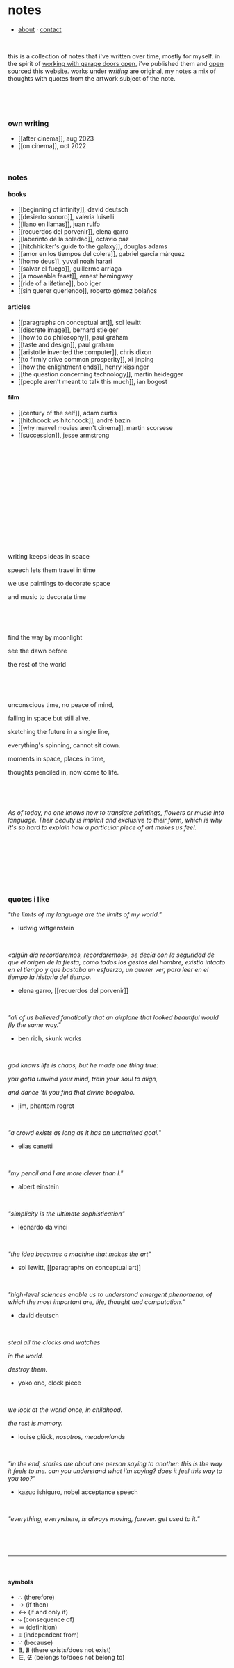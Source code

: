 # notes
 
- [about](https://edugon.studio/) · [contact](mailto:e@edugon.studio)

⠀ ⠀  

this is a collection of notes that i've written over time, mostly for myself. in the spirit of [working with garage doors open](https://notes.andymatuschak.org/About_these_notes?stackedNotes=z21cgR9K3UcQ5a7yPsj2RUim3oM2TzdBByZu), i've published them and [open sourced](https://github.com/EduGonO/notes) this website.
works under *writing* are original, my notes a mix of thoughts with quotes from the artwork subject of the note.

 
⠀ ⠀ 

⠀  

### own writing
- [[after cinema]], aug 2023
- [[on cinema]], oct 2022

⠀⠀ 

### notes

#### books
- [[beginning of infinity]], david deutsch
- [[desierto sonoro]], valeria luiselli
- [[llano en llamas]], juan rulfo
- [[recuerdos del porvenir]], elena garro
- [[laberinto de la soledad]], octavio paz
- [[hitchhicker's guide to the galaxy]], douglas adams
- [[amor en los tiempos del colera]], gabriel garcía márquez
- [[homo deus]], yuval noah harari
- [[salvar el fuego]], guillermo arriaga
- [[a moveable feast]], ernest hemingway
- [[ride of a lifetime]], bob iger
- [[sin querer queriendo]], roberto gómez bolaños

#### articles
- [[paragraphs on conceptual art]], sol lewitt
- [[discrete image]], bernard stielger
- [[how to do philosophy]], paul graham
- [[taste and design]], paul graham  
- [[aristotle invented the computer]], chris dixon  
- [[to firmly drive common prosperity]], xi jinping
- [[how the enlightment ends]], henry kissinger
- [[the question concerning technology]], martin heidegger 
- [[people aren't meant to talk this much]], ian bogost

#### film
- [[century of the self]], adam curtis
- [[hitchcock vs hitchcock]], andré bazin
- [[why marvel movies aren't cinema]], martin scorsese
- [[succession]], jesse armstrong


⠀ ⠀ 

⠀ ⠀  

⠀ ⠀  
 
⠀ ⠀ 
⠀ ⠀ 
 
⠀ ⠀ 

⠀ ⠀ 
⠀ ⠀ 

⠀ ⠀ 

⠀ ⠀ 

writing keeps ideas in space  

speech lets them travel in time  

we use paintings to decorate space  

and music to decorate time
 
⠀ ⠀ 
 
⠀ ⠀ 
 
find the way by moonlight  

see the dawn before  

the rest of the world  
 
⠀ ⠀ 

⠀ ⠀ 
 
unconscious time, no peace of mind,  

falling in space but still alive.  

sketching the future in a single line,  

everything's spinning, cannot sit down.  

moments in space, places in time,  

thoughts penciled in, now come to life.
 
⠀ ⠀ 

⠀ ⠀ 
 
*As of today, no one knows how to translate paintings, flowers or music into language. Their beauty is implicit and exclusive to their form, which is why it's so hard to explain how a particular piece of art makes us feel.* 
 
⠀ ⠀ 

⠀ 

⠀ ⠀ 
 
⠀ ⠀  


### quotes i like

*"the limits of my language are the limits of my world."*
- ludwig wittgenstein
 
⠀ ⠀ 

*«algún día recordaremos, recordaremos», se decía con la seguridad de que el origen de la fiesta, como todos los gestos del hombre, existía intacto en el tiempo y que bastaba un esfuerzo, un querer ver, para leer en el tiempo la historia del tiempo.*
- elena garro, [[recuerdos del porvenir]]
 
⠀ ⠀ 

*"all of us believed fanatically that an airplane that looked beautiful would fly the same way."*
- ben rich, skunk works 
 
⠀ ⠀ 

*god knows life is chaos, but he made one thing true:*

*you gotta unwind your mind, train your soul to align,*

*and dance 'til you find that divine boogaloo.*

- jim, phantom regret
 
⠀ ⠀ 

*"a crowd exists as long as it has an unattained goal.*"
- elias canetti
 
⠀ ⠀ 

*"my pencil and I are more clever than I."*
- albert einstein
 
⠀ ⠀ 

*"simplicity is the ultimate sophistication"*
- leonardo da vinci
 
⠀ ⠀ 

*"the idea becomes a machine that makes the art"*
- sol lewitt, [[paragraphs on conceptual art]]
 
⠀ ⠀ 

*"high-level sciences enable us to understand emergent phenomena, of which the most important are, life, thought and computation."*
- david deutsch
 
⠀ ⠀ 

*steal all the clocks and watches*  

*in the world.*  

*destroy them.*  

- yoko ono, clock piece
 
⠀ ⠀ 

*we look at the world once, in childhood.*  

*the rest is memory.*
- louise glück, *nosotros, meadowlands*
 
⠀ ⠀ 

*"in the end, stories are about one person saying to another: this is the way it feels to me. can you understand what i'm saying? does it feel this way to you too?"*  
- kazuo ishiguro, nobel acceptance speech
 
⠀ ⠀  

*"everything, everywhere, is always moving, forever. get used to it."*

⠀ ⠀ 


⠀ ⠀ 

---

⠀ ⠀ 

#### symbols
- ∴ (therefore)
- → (if then)
- ↔ (if and only if)
- ⤷ (consequence of)
- ≔ (definition)
- ⫫ (independent from)
- ∵ (because)
- ∃, ∄ (there exists/does not exist)
- ∈, ∉ (belongs to/does not belong to)

